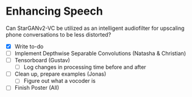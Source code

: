 # Enhancing Speech

Can StarGANv2-VC be utilized as an intelligent audiofilter for upscaling phone conversations to be less distorted?

- [x] Write to-do
- [ ] Implement Depthwise Separable Convolutions (Natasha & Christian)
- [ ] Tensorboard (Gustav)
  - [ ] Log changes in processing time before and after
- [ ] Clean up, prepare examples (Jonas)
  - [ ] Figure out what a vocoder is 
- [ ] Finish Poster (All)

